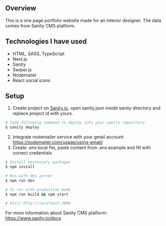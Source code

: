 ## Overview

This is a one page portfolio website made for an interior designer. The data comes from Sanity CMS platform.

## Technologies I have used

- HTML, SASS, TypeScript
- Next.js
- Sanity
- Swiper.js
- Nodemailer
- React social icons

## Setup

1. Create project on [Sanity.io](https://sanity.io), open sanity.json inside sanity directory and replace project id with yours.
```sh
# type following command to deploy into your sanity repository
$ sanity deploy
```
2. Integrate nodemailer service with your gmail account: https://nodemailer.com/usage/using-gmail/
3. Create .env.local file, paste content from .env.example and fill with correct credentials

```sh
# Install neccessary packages
$ npm install

# Run with dev server
$ npm run dev

# To run with production mode
$ npm run build && npm start

# Visit http://localhost:3000
```

For more information about Sanity CMS platform: https://www.sanity.io/docs
